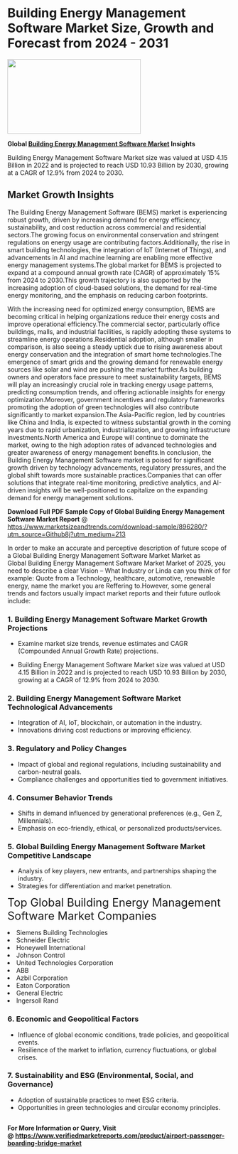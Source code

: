 <H1>Building Energy Management Software Market Size, Growth and Forecast from 2024 - 2031</H1><img class="aligncenter size-medium wp-image-584254" src="https://thirdeyenews.in/wp-content/uploads/2024/09/Global-Market-Research-300x168.jpeg" alt="" width="300" height="168" /><p><strong>Global&nbsp;<a href="https://www.marketsizeandtrends.com/download-sample/896280/?utm_source=Github8j?utm_medium=213">Building Energy Management Software Market</a> Insights</strong></p><p>Building Energy Management Software Market size was valued at USD 4.15 Billion in 2022 and is projected to reach USD 10.93 Billion by 2030, growing at a CAGR of 12.9% from 2024 to 2030.</p><p><h2>Market Growth Insights</h2> <p>The Building Energy Management Software (BEMS) market is experiencing robust growth, driven by increasing demand for energy efficiency, sustainability, and cost reduction across commercial and residential sectors.The growing focus on environmental conservation and stringent regulations on energy usage are contributing factors.Additionally, the rise in smart building technologies, the integration of IoT (Internet of Things), and advancements in AI and machine learning are enabling more effective energy management systems.The global market for BEMS is projected to expand at a compound annual growth rate (CAGR) of approximately 15% from 2024 to 2030.This growth trajectory is also supported by the increasing adoption of cloud-based solutions, the demand for real-time energy monitoring, and the emphasis on reducing carbon footprints.</p> <p>With the increasing need for optimized energy consumption, BEMS are becoming critical in helping organizations reduce their energy costs and improve operational efficiency.The commercial sector, particularly office buildings, malls, and industrial facilities, is rapidly adopting these systems to streamline energy operations.Residential adoption, although smaller in comparison, is also seeing a steady uptick due to rising awareness about energy conservation and the integration of smart home technologies.The emergence of smart grids and the growing demand for renewable energy sources like solar and wind are pushing the market further.As building owners and operators face pressure to meet sustainability targets, BEMS will play an increasingly crucial role in tracking energy usage patterns, predicting consumption trends, and offering actionable insights for energy optimization.Moreover, government incentives and regulatory frameworks promoting the adoption of green technologies will also contribute significantly to market expansion.The Asia-Pacific region, led by countries like China and India, is expected to witness substantial growth in the coming years due to rapid urbanization, industrialization, and growing infrastructure investments.North America and Europe will continue to dominate the market, owing to the high adoption rates of advanced technologies and greater awareness of energy management benefits.In conclusion, the Building Energy Management Software market is poised for significant growth driven by technology advancements, regulatory pressures, and the global shift towards more sustainable practices.Companies that can offer solutions that integrate real-time monitoring, predictive analytics, and AI-driven insights will be well-positioned to capitalize on the expanding demand for energy management solutions.<p><span class=""><strong>Download Full PDF Sample Copy of Global Building Energy Management Software Market Report</strong> @ <a href="https://www.marketsizeandtrends.com/download-sample/896280/?utm_source=Github8j?utm_medium=213" target="_blank">https://www.marketsizeandtrends.com/download-sample/896280/?utm_source=Github8j?utm_medium=213</a></span></p><p>In order to make an accurate and perceptive description of future scope of a Global&nbsp;Building Energy Management Software Market Market as Global&nbsp;Building Energy Management Software Market Market of 2025, you need to describe a clear Vision &ndash; What Industry or Linda can you think of for example: Quote from a Technology, healthcare, automotive, renewable energy, name the market you are Reffering to.However, some general trends and factors usually impact market reports and their future outlook include:</p><h3>1.&nbsp;<strong>Building Energy Management Software Market Growth Projections</strong></h3><ul><li>Examine market size trends, revenue estimates and CAGR (Compounded Annual Growth Rate) projections.</li><li><p>Building Energy Management Software Market size was valued at USD 4.15 Billion in 2022 and is projected to reach USD 10.93 Billion by 2030, growing at a CAGR of 12.9% from 2024 to 2030.</p></li></ul><h3>2.&nbsp;<strong>Building Energy Management Software Market Technological Advancements</strong></h3><ul><li>Integration of AI, IoT, blockchain, or automation in the industry.</li><li>Innovations driving cost reductions or improving efficiency.</li></ul><h3>3.&nbsp;<strong>Regulatory and Policy Changes</strong></h3><ul><li>Impact of global and regional regulations, including sustainability and carbon-neutral goals.</li><li>Compliance challenges and opportunities tied to government initiatives.</li></ul><h3>4.&nbsp;<strong>Consumer Behavior Trends</strong></h3><ul><li>Shifts in demand influenced by generational preferences (e.g., Gen Z, Millennials).</li><li>Emphasis on eco-friendly, ethical, or personalized products/services.</li></ul><h3>5.&nbsp;<strong>Global Building Energy Management Software Market Competitive Landscape</strong></h3><ul><li>Analysis of key players, new entrants, and partnerships shaping the industry.</li><li>Strategies for differentiation and market penetration.</li></ul><p data-pm-slice="1 1 []"><span style="color: inherit; font-family: inherit; font-size: 25px;">Top Global Building Energy Management Software Market Companies</span></p><div class="" data-test-id=""><p><li>Siemens Building Technologies</li><li> Schneider Electric</li><li> Honeywell International</li><li> Johnson Control</li><li> United Technologies Corporation</li><li> ABB</li><li> Azbil Corporation</li><li> Eaton Corporation</li><li> General Electric</li><li> Ingersoll Rand</li></p></div><h3>6.&nbsp;<strong>Economic and Geopolitical Factors</strong></h3><ul><li>Influence of global economic conditions, trade policies, and geopolitical events.</li><li>Resilience of the market to inflation, currency fluctuations, or global crises.</li></ul><h3>7.&nbsp;<strong>Sustainability and ESG (Environmental, Social, and Governance)</strong></h3><ul><li>Adoption of sustainable practices to meet ESG criteria.</li><li>Opportunities in green technologies and circular economy principles.</li></ul><h2><strong style="font-size: 14px;">For More Information or Query, Visit @&nbsp;</strong><a style="background-color: #ffffff; font-size: 14px;" href="https://www.marketsizeandtrends.com/report/building-energy-management-software-market-/" target="_blank">https://www.verifiedmarketreports.com/product/airport-passenger-boarding-bridge-market</a></h2>